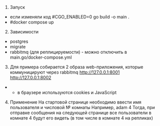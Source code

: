 1. Запуск
- если изменяли код #CGO_ENABLED=0 go build -o main .
- #docker compose up
2. Зависимости
- postgres
- migrate
- rabbitmq (для реплицируемости) - можно отключить в main.go/docker-compose.yml
3. Для примера собирается 2 образа web-приложения, которые коммуницируют через rabbitmq 
http://127.0.0.1:8001
http://127.0.0.1:8002
* - в браузере используются cookies и JavaScript
4. Применение
На стартовой странице необходимо ввести имя пользователя и числовой № комнаты
Например,
    adam
    4
Тогда, при отправке сообщения на следующей странице все пользователи в комнате 4 будут его видеть
(в том числе в комнате 4 на репликах)
